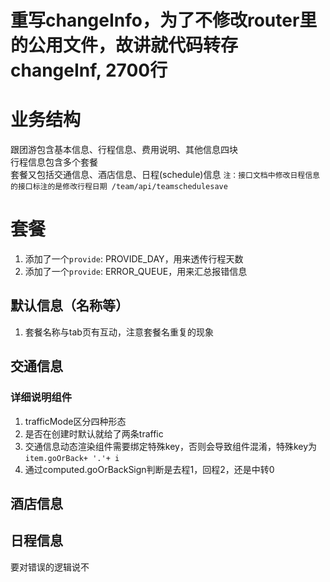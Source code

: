# 重写changeInfo，为了不修改router里的公用文件，故讲就代码转存changeInf, 2700行

# 业务结构
跟团游包含基本信息、行程信息、费用说明、其他信息四块  
行程信息包含多个套餐  
套餐又包括交通信息、酒店信息、日程(schedule)信息 `注：接口文档中修改日程信息的接口标注的是修改行程日期 /team/api/teamschedulesave`

# 套餐
1. 添加了一个`provide`: PROVIDE_DAY，用来透传行程天数
2. 添加了一个`provide`: ERROR_QUEUE，用来汇总报错信息

## 默认信息（名称等）
1. 套餐名称与tab页有互动，注意套餐名重复的现象

## 交通信息
### 详细说明组件
1. trafficMode区分四种形态
2. 是否在创建时默认就给了两条traffic
3. 交通信息动态渲染组件需要绑定特殊key，否则会导致组件混淆，特殊key为`item.goOrBack+ '.'+ i`
4. 通过computed.goOrBackSign判断是去程1，回程2，还是中转0

## 酒店信息

## 日程信息

要对错误的逻辑说不